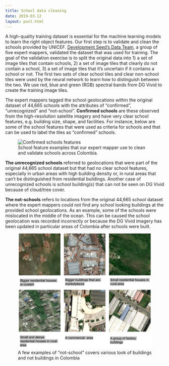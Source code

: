 ```yaml
---
title: School data cleaning
date: 2019-03-12
layout: post.html
---
```


A high-quality training dataset is essential for the machine learning models to learn the right object features. Our first step is to validate and clean the schools provided by UNICEF. [Development Seed’s Data Team](https://medium.com/devseed/announcing-devseed-data-1a3d8102cb23), a group of five expert mappers, validated the dataset that was used for training. The goal of the validation exercise is to split the original data into 1) a set of image tiles that contain schools, 2) a set of image tiles that clearly do not contain a school, 3) a set of image tiles that it’s uncertain if it contains a school or not.  The first two sets of clear school tiles and clear non-school tiles were used by the neural network to learn how to distinguish between the two. We use red, blue and green (RGB) spectral bands from DG Vivid to create the training image tiles.

The expert mappers tagged the school geolocations within the original dataset of 44,665 schools with the attributes of “confirmed”, “unrecognized” and “not-school”. **Confirmed schools** are these observed from the high-resolution satellite imagery and have very clear school features, e.g. building size, shape, and facilities. For instance, below are some of the school features that were used as criteria for schools and that can be used to label the tiles as “confirmed” schools.


<figure class="align-center">
	<img src="assets/graphics/content/methodology/school_features.png" alt="Confirmed schools features" />
	<figcaption> School feature examples that our expert mapper use to clean and validate schools across Colombia.</figcaption>
</figure>

**The unrecognized schools** referred to geolocations that were part of the original 44,665 school dataset but that had no clear school features, especially in urban areas with high building density or, in rural areas that can’t be distinguished from residential buildings. Another case of unrecognized schools is school building(s) that can not be seen on DG Vivid because of cloud/tree cover.

**The not-schools** refers to locations from the original 44,665 school dataset where the expert mappers could not find any school looking buildings at the provided school geolocations. As an example, some of the schools were mislocated in the middle of the ocean. This can be caused the school geolocation was recorded incorrectly or because the DG Vivid imagery has been updated in particular areas of Colombia after schools were built.  


<figure class="align-center">
	<img src="assets/graphics/content/methodology/not-school-compo.png" alt="Confirmed not schools" />
	<figcaption> A few examples of “not-school” covers various look of buildings and not buildings in Colombia</figcaption>
</figure>
